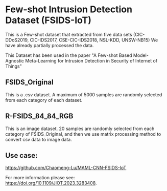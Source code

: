 # Few-shot Intrusion Detection Dataset (FSIDS-IoT)
This is a Few-shot dataset that extracted from five data sets (CIC-DDoS2019, CIC-IDS2017, CSE-CIC-IDS2018, NSL-KDD, UNSW-NB15)
We have already partially processed the data.

This Dataset has been used in the paper "A Few-shot Based Model-Agnostic Meta-Learning for Intrusion Detection in Security of Internet of Things"

## FSIDS_Original
This is a .csv dataset. A maximum of 5000 samples are randomly selected from each category of each dataset.

## R-FSIDS_84_84_RGB
This is an image dataset. 20 samples are randomly selected from each category of FSIDS_Original, and then we use matrix processing method to convert csv data to image data.

## Use case:
https://github.com/Chaomeng-Lu/MAML-CNN-FSIDS-IoT

For more information please see: https://doi.org/10.1109/JIOT.2023.3283408.
